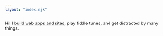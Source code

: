```yaml
---
layout: "index.njk"
---
```


Hi! I [build web apps and sites](/code), play fiddle tunes, and get distracted by many things.
